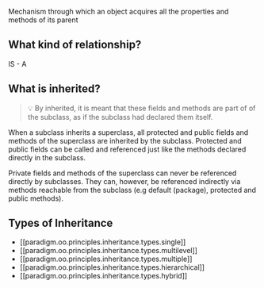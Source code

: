 
Mechanism through which an object acquires all the properties and methods of its parent

## What kind of relationship?

IS - A

## What is inherited?

>💡 By inherited, it is meant that these fields and methods are part of of the subclass, as if the subclass had declared them itself.

When a subclass inherits a superclass, all protected and public fields and methods of the superclass are inherited by the subclass.  Protected and public fields can be called and referenced just like the methods declared directly in the subclass.

Private fields and methods of the superclass can never be referenced directly by subclasses. They can, however, be referenced indirectly via methods reachable from the subclass (e.g default (package), protected and public methods).

## Types of Inheritance

- [[paradigm.oo.principles.inheritance.types.single]]
- [[paradigm.oo.principles.inheritance.types.multilevel]]
- [[paradigm.oo.principles.inheritance.types.multiple]]
- [[paradigm.oo.principles.inheritance.types.hierarchical]]
- [[paradigm.oo.principles.inheritance.types.hybrid]]

